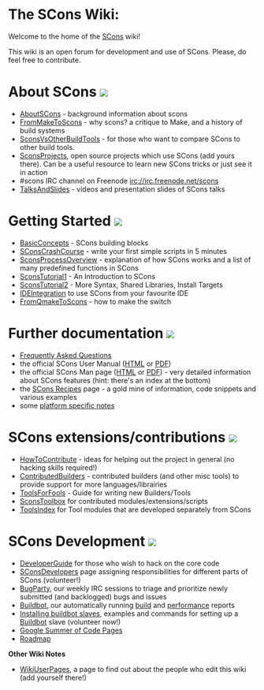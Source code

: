 # The SCons Wiki:

Welcome to the home of the [SCons](http://www.scons.org) wiki!

This wiki is an open forum for development and use of SCons. Please, do feel free to contribute.


# About SCons ![](http://upload.wikimedia.org/wikipedia/commons/thumb/6/69/Im-jabber.svg/48px-Im-jabber.svg.png)

 * [AboutSCons](AboutSCons) - background information about scons
 * [FromMakeToScons](FromMakeToScons) - why scons? a critique to Make, and a history of build systems
 * [SconsVsOtherBuildTools](SconsVsOtherBuildTools) - for those who want to compare SCons to other build tools.
 * [SconsProjects](SconsProjects), open source projects which use SCons (add yours there). Can be a useful resource to learn new SCons tricks or just see it in action
 * \#scons IRC channel on Freenode [irc://irc.freenode.net/scons](irc://irc.freenode.net/scons)
 * [TalksAndSlides](TalksAndSlides) - videos and presentation slides of SCons talks


# Getting Started ![](http://upload.wikimedia.org/wikipedia/commons/thumb/4/48/Emblem-question.svg/48px-Emblem-question.svg.png)

 * [BasicConcepts](BasicConcepts) - SCons building blocks
 * [SConsCrashCourse](SConsCrashCourse) - write your first simple scripts in 5 minutes
 * [SconsProcessOverview](SconsProcessOverview) - explanation of how SCons works and a list of many predefined functions in SCons
 * [SconsTutorial1](SconsTutorial1) - An Introduction to SCons
 * [SconsTutorial2](SconsTutorial2) - More Syntax, Shared Libraries, Install Targets
 * [IDEIntegration](IDEIntegration) to use SCons from your favourite IDE
 * [FromQmakeToScons](FromQmakeToScons) - how to make the switch


# Further documentation ![](http://upload.wikimedia.org/wikipedia/commons/thumb/6/6f/Gnome-system-help.svg/48px-Gnome-system-help.svg.png)

 * [Frequently Asked Questions](FrequentlyAskedQuestions)
 * the official SCons User Manual ([HTML](http://www.scons.org/doc/production/HTML/scons-user.html) or [PDF](http://scons.org/doc/production/PDF/scons-user.pdf))
 * the official SCons Man page ([HTML](http://www.scons.org/doc/HTML/scons-man.html) or [PDF](http://scons.org/doc/production/PDF/scons-man.pdf)) - very detailed information about SCons features (hint: there's an index at the bottom)
 * the [SCons Recipes](SconsRecipes) page - a gold mine of information, code snippets and various examples
 * some [platform specific notes](PlatformSpecificNotes)


# SCons extensions/contributions ![](http://upload.wikimedia.org/wikipedia/commons/thumb/6/6c/Gnome-preferences-other.svg/48px-Gnome-preferences-other.svg.png)

 * [HowToContribute](HowToContribute) - ideas for helping out the project in general (no hacking skills required!)
 * [ContributedBuilders](ContributedBuilders) - contributed builders (and other misc tools) to provide support for more languages/librairies
 * [ToolsForFools](ToolsForFools) - Guide for writing new Builders/Tools
 * [SconsToolbox](SconsToolbox) for contributed modules/extensions/scripts
 * [ToolsIndex](ToolsIndex) for Tool modules that are developed separately from SCons


# SCons Development ![](http://upload.wikimedia.org/wikipedia/commons/thumb/f/fc/Gnome-preferences-system.svg/48px-Gnome-preferences-system.svg.png)

 * [DeveloperGuide](DeveloperGuide) for those who wish to hack on the core code
 * [SConsDevelopers](SConsDevelopers) page assigning responsibilities for different parts of SCons (volunteer!)
 * [BugParty](BugParty), our weekly IRC sessions to triage and prioritize newly submitted (and backlogged) bugs and issues
 * [Buildbot](http://buildbot.scons.org/), our automatically running [build](http://buildbot.scons.org/console) and [performance](http://buildbot.scons.org/timings/) reports
 * [Installing buildbot slaves](InstallingBuildbotSlaves), examples and commands for setting up a [Buildbot](http://buildbot.scons.org/) slave (volunteer now!)
 * [Google Summer of Code Pages](GSoC)
 * [Roadmap](Roadmap)



**Other Wiki Notes**

* [WikiUserPages](WikiUserPages), a page to find out about the people who edit this wiki (add yourself there!)

